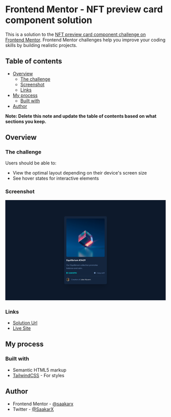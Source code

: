 # Frontend Mentor - NFT preview card component solution

This is a solution to the [NFT preview card component challenge on Frontend Mentor](https://www.frontendmentor.io/challenges/nft-preview-card-component-SbdUL_w0U). Frontend Mentor challenges help you improve your coding skills by building realistic projects.

## Table of contents

- [Overview](#overview)
  - [The challenge](#the-challenge)
  - [Screenshot](#screenshot)
  - [Links](#links)
- [My process](#my-process)
  - [Built with](#built-with)
- [Author](#author)

**Note: Delete this note and update the table of contents based on what sections you keep.**

## Overview

### The challenge

Users should be able to:

- View the optimal layout depending on their device's screen size
- See hover states for interactive elements

### Screenshot

![Screenshot](./design/screenshot.png)

### Links

- [Solution Url](https://github.com/saakarx/NFT-Preview-Card)
- [Live Site](https://nft-preview-card-saakar.vercel.app)

## My process

### Built with

- Semantic HTML5 markup
- [TailwindCSS](https://tailwindcss.com/) - For styles

## Author

- Frontend Mentor - [@saakarx](https://www.frontendmentor.io/profile/saakarx)
- Twitter - [@SaakarX](https://www.twitter.com/SaakarX)
